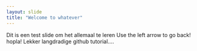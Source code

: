 ```yaml
---
layout: slide
title: "Welcome to whatever"
---
```

Dit is een test slide om het allemaal te leren
Use the left arrow to go back!
hopla!
Lekker langdradige github tutorial....